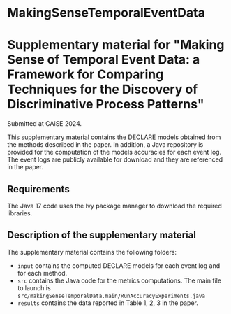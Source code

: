 # MakingSenseTemporalEventData

# Supplementary material for "Making Sense of Temporal Event Data: a Framework for Comparing Techniques for the Discovery of Discriminative Process Patterns"

Submitted at CAiSE 2024.

This supplementary material contains the DECLARE models obtained from the methods described in the paper. In addition, a Java repository
is provided for the computation of the models accuracies for each event log. The event logs are publicly available for download and they are referenced in the paper.

## Requirements
The Java 17 code uses the Ivy package manager to download the required libraries.

## Description of the supplementary material
The supplementary material contains the following folders:
- `input` contains the computed DECLARE models for each event log and for each method.
- `src` contains the Java code for the metrics computations. The main file to launch is `src/makingSenseTemporalData.main/RunAccuracyExperiments.java`
- `results` contains the data reported in Table 1, 2, 3 in the paper.
